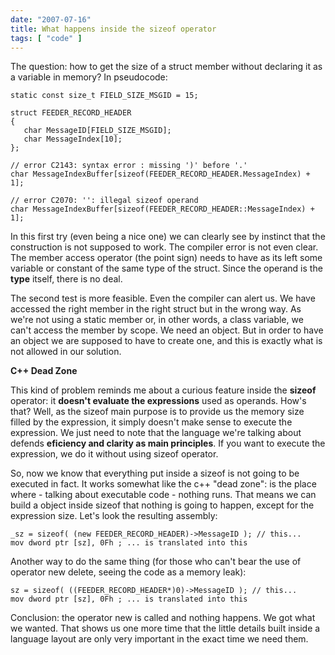 ```yaml
---
date: "2007-07-16"
title: What happens inside the sizeof operator
tags: [ "code" ]
---
```

The question: how to get the size of a struct member without declaring it as a variable in memory? In pseudocode:

```
static const size_t FIELD_SIZE_MSGID = 15;

struct FEEDER_RECORD_HEADER
{
   char MessageID[FIELD_SIZE_MSGID];
   char MessageIndex[10];
};

// error C2143: syntax error : missing ')' before '.'
char MessageIndexBuffer[sizeof(FEEDER_RECORD_HEADER.MessageIndex) + 1];

// error C2070: '': illegal sizeof operand
char MessageIndexBuffer[sizeof(FEEDER_RECORD_HEADER::MessageIndex) + 1]; 

```

In this first try (even being a nice one) we can clearly see by instinct that the construction is not supposed to work. The compiler error is not even clear. The member access operator (the point sign) needs to have as its left some variable or constant of the same type of the struct. Since the operand is the **type** itself, there is no deal.

The second test is more feasible. Even the compiler can alert us. We have accessed the right member in the right struct but in the wrong way. As we're not using a static member or, in other words, a class variable, we can't access the member by scope. We need an object. But in order to have an object we are supposed to have to create one, and this is exactly what is not allowed in our solution.

**C++ Dead Zone**

This kind of problem reminds me about a curious feature inside the **sizeof** operator: it **doesn't evaluate the expressions** used as operands. How's that? Well, as the sizeof main purpose is to provide us the memory size filled by the expression, it simply doesn't make sense to execute the expression. We just need to note that the language we're talking about defends **eficiency and clarity as main principles**. If you want to execute the expression, we do it without using sizeof operator.

So, now we know that everything put inside a sizeof is not going to be executed in fact. It works somewhat like the c++ "dead zone": is the place where - talking about executable code - nothing runs. That means we can build a object inside sizeof that nothing is going to happen, except for the expression size. Let's look the resulting assembly:

    _sz = sizeof( (new FEEDER_RECORD_HEADER)->MessageID ); // this...
    mov dword ptr [sz], 0Fh ; ... is translated into this

Another way to do the same thing (for those who can't bear the use of operator new delete, seeing the code as a memory leak):

    sz = sizeof( ((FEEDER_RECORD_HEADER*)0)->MessageID ); // this...
    mov dword ptr [sz], 0Fh ; ... is translated into this

Conclusion: the operator new is called and nothing happens. We got what we wanted. That shows us one more time that the little details built inside a language layout are only very important in the exact time we need them.
